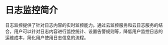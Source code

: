 # 日志监控简介<a name="zh-cn_topic_0103029435"></a>

日志监控提供了针对日志内容的实时监控能力。通过云监控服务和云日志服务的结合，用户可以针对日志内容进行监控统计、设置告警规则等，降低用户监控日志的运维成本，简化用户使用日志信息的流程。

